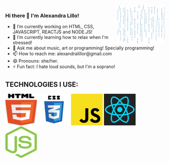 <img width="30%" align="right" alt="Github" src="matrix-transparent.gif" />

### Hi there 👋 I'm Alexandra Lillo! 

  <div>
  <ul>
<li> 🔭 I’m currently working on HTML, CSS, JAVASCRIPT, REACTJS and NODE.JS! </li>
<li> 🌱 I’m currently learning how to relax when I'm stressed! </li>
<li> 💬 Ask me about music, art or programming! Specially programming! </li>
<li> 📫 How to reach me: alexandralillor@gmail.com </li>
<li> 😄 Pronouns: she/her. </li>
<li> ⚡ Fun fact: I hate loud sounds, but I'm a soprano! </li>
  </ul>
    </div>
  

<h2>TECHNOLOGIES I USE:</h2>
<p align="spacebetween">
  <img src="html5-logo-vector.svg" width="100" height="100" alt="matrix.gif">
  <img src="css3-logo-vector.svg" width="100" height="100" alt="matrix.gif">
  <img src="javascript-logo-vector.svg" width="100" height="100" alt="matrix.gif">
  <img src="react-logo-vector-1.svg" width="100" height="100" alt="matrix.gif">
  <img src="nodejs-icon-logo-vector.svg" width="100" height="100" alt="matrix.gif">
</p>
